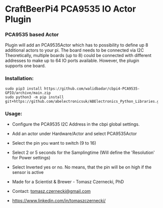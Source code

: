 # CraftBeerPi4 PCA9535 IO Actor Plugin 

### PCA9535 based Actor

Plugin will add an PCA9535Actor which has to possibility to define up 8 additional actors to your pi. The board needs to be connected via I2C
Theoretically, multiple boards (up to 8) could be connected with different addresses to make up to 64 IO ports available. However, the plugin supports one board.

### Installation: 
```
sudo pip3 install https://github.com/walidbadar/cbpi4-PCA9535-GPIO/archive/main.zip
sudo python3 -m pip install git+https://github.com/abelectronicsuk/ABElectronics_Python_Libraries.git
```
### Usage:

- Configure the PCA9535 I2C Address in the cbpi global settings. 
- Add an actor under Hardware/Actor and select PCA9535Actor
- Select the pin you want to switch (9 to 16)
- Select 2 or 5 seconds for the Samplingtime (Will define the 'Resolution' for Power settings)
- Select Inverted yes or no. No means, that the pin will be on high if the sensor is active

- Made for a Scientist & Brewer - Tomasz Czernecki, PhD 
- Contact: tomasz.czernecki@gmail.com
- https://www.linkedin.com/in/tomaszczernecki/
